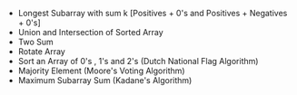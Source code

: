- Longest Subarray with sum k [Positives + 0's and Positives + Negatives + 0's]
- Union and Intersection of Sorted Array
- Two Sum 
- Rotate Array
- Sort an Array of 0's , 1's and 2's (Dutch National Flag Algorithm)
- Majority Element (Moore's Voting Algorithm)
- Maximum Subarray Sum (Kadane's Algorithm)